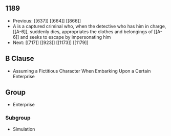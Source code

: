 ## 1189
- Previous: [[637]] [[664]] [[866]] 
- A is a captured criminal who, when the detective who has him in charge, [[A-6]], suddenly dies, appropriates the clothes and belongings of [[A-6]] and seeks to escape by impersonating him
- Next: [[717]] [[923]] [[1173]] [[1179]] 

## B Clause
- Assuming a Fictitious Character When Embarking  Upon a Certain Enterprise

## Group
- Enterprise

### Subgroup
- Simulation

